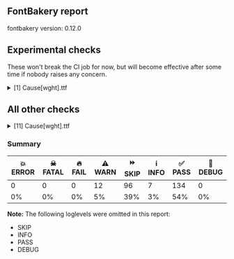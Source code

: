 ## FontBakery report

fontbakery version: 0.12.0



## Experimental checks

These won't break the CI job for now, but will become effective after some time if nobody raises any concern.


<details><summary>[1] Cause[wght].ttf</summary>
<div>
<details>
    <summary>⚠️ <b>WARN</b> Validate location, size and resolution of article images. <a href="https://fontbakery.readthedocs.io/en/stable/fontbakery/checks/googlefonts.article.html#"></a></summary>
    <div>







* ⚠️ **WARN** <p>Family metadata at fonts/variable does not have an article.</p>
 [code: lacks-article]



</div>
</details>
</div>
</details>




## All other checks



<details><summary>[11] Cause[wght].ttf</summary>
<div>
<details>
    <summary>⚠️ <b>WARN</b> Check glyphs in mark glyph class are non-spacing. <a href="https://fontbakery.readthedocs.io/en/stable/fontbakery/checks/opentype.gdef.html#"></a></summary>
    <div>







* ⚠️ **WARN** <p>The following spacing glyphs may be in the GDEF mark glyph class by mistake:
Lcaron (U+013D), acute (U+00B4), acutecomb (U+0301), breve (U+02D8), brevecomb (U+0306), caron (U+02C7), caroncomb (U+030C), cedilla (U+00B8), cedillacomb (U+0327), circumflex (U+02C6), circumflexcomb (U+0302), dcaron (U+010F), dieresis (U+00A8), dieresiscomb (U+0308), dotaccent (U+02D9), dotaccentcomb (U+0307), grave (U+0060), gravecomb (U+0300), hungarumlaut (U+02DD), hungarumlautcomb (U+030B), hyphen (U+002D), lcaron (U+013E), macron (U+00AF), macroncomb (U+0304), ogonek (U+02DB), ogonekcomb (U+0328), periodcentered (U+00B7), quoteleft (U+2018), quoteright (U+2019), ring (U+02DA), ringcomb (U+030A), tcaron (U+0165), tilde (U+02DC), tildecomb (U+0303) and uni0326 (U+0326)</p>
 [code: spacing-mark-glyphs]



</div>
</details>

<details>
    <summary>⚠️ <b>WARN</b> Check GDEF mark glyph class doesn't have characters that are not marks. <a href="https://fontbakery.readthedocs.io/en/stable/fontbakery/checks/opentype.gdef.html#"></a></summary>
    <div>







* ⚠️ **WARN** <p>The following non-mark characters should not be in the GDEF mark glyph class:
U+002D, U+0060, U+00A8, U+00AF, U+00B4, U+00B7, U+00B8, U+010F, U+013D, U+013E, U+0165, U+02C6, U+02C7, U+02D8, U+02D9, U+02DA, U+02DB, U+02DC, U+02DD, U+2018 and U+2019</p>
 [code: non-mark-chars]



</div>
</details>

<details>
    <summary>⚠️ <b>WARN</b> Check accent of Lcaron, dcaron, lcaron, tcaron <a href="https://fontbakery.readthedocs.io/en/stable/fontbakery/checks/universal.html#"></a></summary>
    <div>









* ⚠️ **WARN** <p>dcaron is decomposed and therefore could not be checked. Please check manually.</p>
 [code: decomposed-outline]



* ⚠️ **WARN** <p>Lcaron is decomposed and therefore could not be checked. Please check manually.</p>
 [code: decomposed-outline]



* ⚠️ **WARN** <p>lcaron is decomposed and therefore could not be checked. Please check manually.</p>
 [code: decomposed-outline]



* ⚠️ **WARN** <p>tcaron is decomposed and therefore could not be checked. Please check manually.</p>
 [code: decomposed-outline]



</div>
</details>

<details>
    <summary>⚠️ <b>WARN</b> Detect any interpolation issues in the font. <a href="https://fontbakery.readthedocs.io/en/stable/fontbakery/checks/universal.html#"></a></summary>
    <div>







* ⚠️ **WARN** <p>Interpolation issues were found in the font:</p>
<pre><code>- Contour 0 point 6 has a kink between location wght=100 and location wght=900

- Contour 0 point 18 has a kink between location wght=100 and location wght=900
</code></pre>
 [code: interpolation-issues]



</div>
</details>

<details>
    <summary>⚠️ <b>WARN</b> Check math signs have the same width. <a href="https://fontbakery.readthedocs.io/en/stable/fontbakery/checks/universal.html#"></a></summary>
    <div>







* ⚠️ **WARN** <p>The most common width is 513 among a set of 3 math glyphs.
The following math glyphs have a different width, though:</p>
<p>Width = 455:
less, greater</p>
<p>Width = 511:
notequal, equal</p>
<p>Width = 514:
logicalnot</p>
<p>Width = 433:
multiply</p>
<p>Width = 512:
divide</p>
<p>Width = 499:
approxequal</p>
<p>Width = 469:
lessequal</p>
<p>Width = 470:
greaterequal</p>
 [code: width-outliers]



</div>
</details>

<details>
    <summary>⚠️ <b>WARN</b> Ensure soft_dotted characters lose their dot when combined with marks that replace the dot. <a href="https://fontbakery.readthedocs.io/en/stable/fontbakery/checks/shaping.html#"></a></summary>
    <div>







* ⚠️ **WARN** <p>The dot of soft dotted characters used in orthographies <em>must</em> disappear in the following strings: i̊ i̋ j̀ j́ j̃ j̄ j̈ į̀ į́ į̂ į̃ į̄ į̌</p>
<p>The dot of soft dotted characters <em>should</em> disappear in other cases, for example: ĭ i̇ ǐ ĭ̦ i̦̇ i̦̊ i̦̋ ǐ̦ ĭ̧ i̧̇ i̧̊ i̧̋ ǐ̧ j̆ j̇ j̊ j̋ ǰ j̦̀ j̦́</p>
<p>Your font fully covers the following languages that require the soft-dotted feature: Dutch (Latn, 31,709,104 speakers), Lithuanian (Latn, 2,357,094 speakers).</p>
<p>Your font does <em>not</em> cover the following languages that require the soft-dotted feature: Nzakara (Latn, 50,000 speakers), Zapotec (Latn, 490,000 speakers), Bafut (Latn, 158,146 speakers), Mundani (Latn, 34,000 speakers), South Central Banda (Latn, 244,000 speakers), Ma’di (Latn, 584,000 speakers), Ekpeye (Latn, 226,000 speakers), Makaa (Latn, 221,000 speakers), Ejagham (Latn, 120,000 speakers), Basaa (Latn, 332,940 speakers), Dii (Latn, 71,000 speakers), Mango (Latn, 77,000 speakers), Ukrainian (Cyrl, 29,273,587 speakers), Dan (Latn, 1,099,244 speakers), Ijo, Southeast (Latn, 2,471,000 speakers), Navajo (Latn, 166,319 speakers), Lugbara (Latn, 2,200,000 speakers), Belarusian (Cyrl, 10,064,517 speakers), Koonzime (Latn, 40,000 speakers), Yala (Latn, 200,000 speakers), Ngbaka (Latn, 1,020,000 speakers), Fur (Latn, 1,230,163 speakers), Cicipu (Latn, 44,000 speakers), Igbo (Latn, 27,823,640 speakers), Kom (Latn, 360,685 speakers), Aghem (Latn, 38,843 speakers), Southern Kisi (Latn, 360,000 speakers), Nateni (Latn, 100,000 speakers), Kpelle, Guinea (Latn, 622,000 speakers), Avokaya (Latn, 100,000 speakers), Mfumte (Latn, 79,000 speakers), Sar (Latn, 500,000 speakers), Ebira (Latn, 2,200,000 speakers), Bete-Bendi (Latn, 100,000 speakers), Gulay (Latn, 250,478 speakers).</p>
 [code: soft-dotted]



</div>
</details>

<details>
    <summary>⚠️ <b>WARN</b> Check for codepoints not covered by METADATA subsets. <a href="https://fontbakery.readthedocs.io/en/stable/fontbakery/checks/googlefonts.subsets.html#"></a></summary>
    <div>







* ⚠️ **WARN** <p>The following codepoints supported by the font are not covered by
any subsets defined in the font's metadata file, and will never
be served. You can solve this by either manually adding additional
subset declarations to METADATA.pb, or by editing the glyphset
definitions.</p>
<ul>
<li>U+02C7 CARON: try adding one of: canadian-aboriginal, tifinagh, yi</li>
<li>U+02D8 BREVE: try adding one of: canadian-aboriginal, yi</li>
<li>U+02D9 DOT ABOVE: try adding one of: canadian-aboriginal, yi</li>
<li>U+02DB OGONEK: try adding one of: canadian-aboriginal, yi</li>
<li>U+02DD DOUBLE ACUTE ACCENT: not included in any glyphset definition</li>
<li>U+0302 COMBINING CIRCUMFLEX ACCENT: try adding one of: coptic, tifinagh, cherokee, math</li>
<li>U+0306 COMBINING BREVE: try adding one of: tifinagh, old-permic</li>
<li>U+0307 COMBINING DOT ABOVE: try adding one of: coptic, tifinagh, canadian-aboriginal, old-permic, tai-le, syriac, math, malayalam</li>
<li>U+030A COMBINING RING ABOVE: try adding syriac</li>
<li>U+030B COMBINING DOUBLE ACUTE ACCENT: try adding one of: osage, cherokee</li>
<li>U+030C COMBINING CARON: try adding one of: tai-le, cherokee</li>
<li>U+0326 COMBINING COMMA BELOW: not included in any glyphset definition</li>
<li>U+0327 COMBINING CEDILLA: not included in any glyphset definition</li>
<li>U+0328 COMBINING OGONEK: not included in any glyphset definition</li>
<li>U+2021 DOUBLE DAGGER: try adding adlam</li>
<li>U+2030 PER MILLE SIGN: try adding adlam</li>
<li>U+2070 SUPERSCRIPT ZERO: not included in any glyphset definition</li>
<li>U+2075 SUPERSCRIPT FIVE: not included in any glyphset definition</li>
<li>U+2076 SUPERSCRIPT SIX: not included in any glyphset definition</li>
<li>U+2077 SUPERSCRIPT SEVEN: not included in any glyphset definition</li>
<li>U+2078 SUPERSCRIPT EIGHT: not included in any glyphset definition</li>
<li>U+2079 SUPERSCRIPT NINE: not included in any glyphset definition</li>
<li>U+212E ESTIMATED SYMBOL: not included in any glyphset definition</li>
<li>U+2202 PARTIAL DIFFERENTIAL: try adding math</li>
<li>U+220F N-ARY PRODUCT: try adding math</li>
<li>U+2211 N-ARY SUMMATION: try adding math</li>
<li>U+221A SQUARE ROOT: try adding math</li>
<li>U+221E INFINITY: try adding math</li>
<li>U+222B INTEGRAL: try adding math</li>
<li>U+2248 ALMOST EQUAL TO: try adding math</li>
<li>U+2260 NOT EQUAL TO: try adding math</li>
<li>U+2264 LESS-THAN OR EQUAL TO: try adding math</li>
<li>U+2265 GREATER-THAN OR EQUAL TO: try adding math</li>
<li>U+25CA LOZENGE: try adding one of: symbols, math</li>
<li>U+FB00 LATIN SMALL LIGATURE FF: not included in any glyphset definition</li>
<li>U+FB01 LATIN SMALL LIGATURE FI: not included in any glyphset definition</li>
<li>U+FB02 LATIN SMALL LIGATURE FL: not included in any glyphset definition</li>
<li>U+FB03 LATIN SMALL LIGATURE FFI: not included in any glyphset definition</li>
<li>U+FB04 LATIN SMALL LIGATURE FFL: not included in any glyphset definition</li>
<li>U+FB05 LATIN SMALL LIGATURE LONG S T: not included in any glyphset definition</li>
</ul>
<p>Or you can add the above codepoints to one of the subsets supported by the font: <code>cyrillic-ext</code>, <code>greek-ext</code>, <code>latin</code>, <code>latin-ext</code></p>
 [code: unreachable-subsetting]



</div>
</details>

<details>
    <summary>⚠️ <b>WARN</b> Is there kerning info for non-ligated sequences? <a href="https://fontbakery.readthedocs.io/en/stable/fontbakery/checks/googlefonts.gpos.html#"></a></summary>
    <div>







* ⚠️ **WARN** <p>GPOS table lacks kerning info for the following non-ligated sequences:</p>
<pre><code>- f + f

- f + i

- f + l
</code></pre>
 [code: lacks-kern-info]



</div>
</details>

<details>
    <summary>⚠️ <b>WARN</b> Are there caret positions declared for every ligature? <a href="https://fontbakery.readthedocs.io/en/stable/fontbakery/checks/googlefonts.gdef.html#"></a></summary>
    <div>







* ⚠️ **WARN** <p>This font lacks caret position values for ligature glyphs on its GDEF table.</p>
 [code: lacks-caret-pos]



</div>
</details>

<details>
    <summary>⚠️ <b>WARN</b> Ensure variable fonts include an avar table. <a href="https://fontbakery.readthedocs.io/en/stable/fontbakery/checks/googlefonts.varfont.html#"></a></summary>
    <div>







* ⚠️ **WARN** <p>This variable font does not have an avar table.</p>
 [code: missing-avar]



</div>
</details>

<details>
    <summary>⚠️ <b>WARN</b> Ensure fonts have ScriptLangTags declared on the 'meta' table. <a href="https://fontbakery.readthedocs.io/en/stable/fontbakery/checks/googlefonts.meta.html#"></a></summary>
    <div>







* ⚠️ **WARN** <p>This font file does not have a 'meta' table.</p>
 [code: lacks-meta-table]



</div>
</details>
</div>
</details>




### Summary

| 💥 ERROR | ☠ FATAL | 🔥 FAIL | ⚠️ WARN | ⏩ SKIP | ℹ️ INFO | ✅ PASS | 🔎 DEBUG | 
| ---|---|---|---|---|---|---|---|
| 0 | 0 | 0 | 12 | 96 | 7 | 134 | 0 | 
| 0% | 0% | 0% | 5% | 39% | 3% | 54% | 0% | 



**Note:** The following loglevels were omitted in this report:


* SKIP
* INFO
* PASS
* DEBUG

